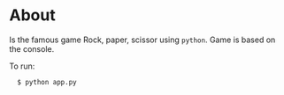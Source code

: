 # About

Is the famous game Rock, paper, scissor using `python`. Game is based on the console.

To run: 
```bash 
  $ python app.py
```